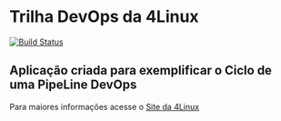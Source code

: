 # Trilha DevOps da 4Linux

<!-- Altere a Flag abaixo com sua URL do Travis -->
[![Build Status](https://app.travis-ci.com/nathaliaporcelli/DevOpsLab-HelloWorld.svg?branch=master)](https://app.travis-ci.com/nathaliaporcelli/DevOpsLab-HelloWorld)
## Aplicação criada para exemplificar o Ciclo de uma PipeLine DevOps


Para maiores informações acesse o [Site da 4Linux](https://www.4linux.com.br/cursos/devops)
